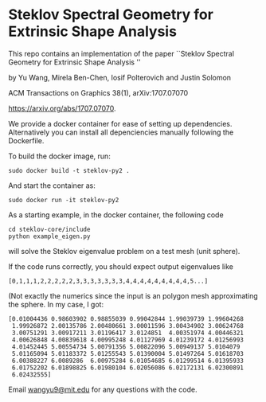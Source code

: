 # Steklov Spectral Geometry for Extrinsic Shape Analysis 

This repo contains an implementation of the paper ``Steklov Spectral Geometry for Extrinsic Shape Analysis 
''

by Yu Wang, Mirela Ben-Chen, Iosif Polterovich and Justin Solomon 

ACM Transactions on Graphics 38(1), arXiv:1707.07070

https://arxiv.org/abs/1707.07070.

We provide a docker container for ease of setting up dependencies. Alternatively you can install all depenciencies manually following the Dockerfile. 

To build the docker image, run:
```shell
sudo docker build -t steklov-py2 .
```

And start the container as:
```shell
sudo docker run -it steklov-py2
```
As a starting example, in the docker container, the following code 
```shell
cd steklov-core/include
python example_eigen.py
```
will solve the Steklov eigenvalue problem on a test mesh (unit sphere).  

If the code runs correctly, you should expect output eigenvalues like 
```
[0,1,1,1,2,2,2,2,2,3,3,3,3,3,3,3,4,4,4,4,4,4,4,4,4,5...]
```

(Not exactly the numerics since the input is an polygon mesh approximating the sphere. In my case, I got: 
```
[0.01004436 0.98603902 0.98855039 0.99042844 1.99039739 1.99604268
 1.99926872 2.00135786 2.00480661 3.00011596 3.00434902 3.00624768
 3.00751291 3.00917211 3.01196417 3.0124851  4.00351974 4.00446321
 4.00626848 4.00839618 4.00995248 4.01127969 4.01239172 4.01256993
 4.01452445 5.00554734 5.00791356 5.00822096 5.00949137 5.0104079
 5.01165094 5.01183372 5.01255543 5.01390004 5.01497264 5.01618703
 6.00388227 6.0089286  6.00975284 6.01054685 6.01299514 6.01395933
 6.01752202 6.01898825 6.01980104 6.02056086 6.02172131 6.02300891
 6.02432555]
```

Email wangyu9@mit.edu for any questions with the code.
